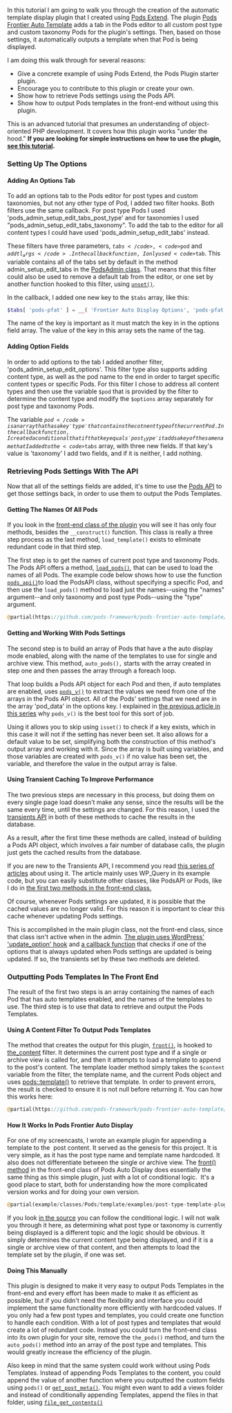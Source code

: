 <script>
{
    "title": "Creating The Automatic Template Plugin",
    "excerpt": "A practical example of using Pods Extend to create a Pods Plugin and information about how to programmatically display Pods Templates in the front-end.",
    "menu_order": "3",
    "author": "josh412",
    "termSlugs": {
        "tutorial_type": [
            "advanced", "using-pods-templates"
        ]
    },
    "customFields": [
        {"key":"_yoast_wpseo_title", "value": "Using The Pods Extend Starter Plugin - Pods Framework"},
        {"key":"_yoast_wpseo_metadesc", "value": "Creating a Pods plugin is a great way to contribute to the Pods project as well as to add functionality to your Pods-powered site."}
    ]
}
</script>

In this tutorial I am going to walk you through the creation of the automatic template display plugin that I created using <a title="Pods Extend starter plugin GitHub repository" href="https://github.com/pods-framework/pods-extend" target="_blank">Pods Extend</a>. The plugin <a title="Plugin GitHub repository" href="https://github.com/pods-framework/pods-frontier-auto-template" target="_blank">Pods Frontier Auto Template</a> adds a tab in the Pods editor to all custom post type and custom taxonomy Pods for the plugin's settings. Then, based on those settings, it automatically outputs a template when that Pod is being displayed.

I am doing this walk through for several reasons:
<ul>
	<li>Give a concrete example of using Pods Extend, the Pods Plugin starter plugin.</li>
	<li>Encourage you to contribute to this plugin or create your own.</li>
	<li>Show how to retrieve Pods settings using the Pods API.</li>
	<li>Show how to output Pods templates in the front-end without using this plugin.</li>
</ul>
This is an advanced tutorial that presumes an understanding of object-oriented PHP development. It covers how this plugin works "under the hood." <strong>If you are looking for simple instructions on how to use the plugin, <a href="http://pods.io/?p=182352" target="_blank">see this tutorial</a>.</strong>
<h3>Setting Up The Options</h3>
<h4>Adding An Options Tab</h4>
To add an options tab to the Pods editor for post types and custom taxonomies, but not any other type of Pod, I added two filter hooks. Both filters use the same callback. For post type Pods I used 'pods_admin_setup_edit_tabs_post_type' and for taxonomies I used "pods_admin_setup_edit_tabs_taxonomy". To add the tab to the editor for all content types I could have used 'pods_admin_setup_edit_tabs' instead.

These filters have three parameters, <code>$tabs</code>, <code>$pod</code> and <code>$addtl_args</code>. In the callback function, I only used <code>$tab</code>. This variable contains all of the tabs set by default in the method admin_setup_edit_tabs in the <a href="https://github.com/pods-framework/pods/blob/2.x/classes/PodsAdmin.php" target="_blank">PodsAdmin class</a>. That means that this filter could also be used to remove a default tab from the editor, or one set by another function hooked to this filter, using <a href="http://us2.php.net/unset" target="_blank"><code>unset()</code></a>.

In the callback, I added one new key to the <code>$tabs</code> array, like this:

```php
$tabs[ 'pods-pfat' ] = __( 'Frontier Auto Display Options', 'pods-pfat' );
```

The name of the key is important as it must match the key in in the options field array. The value of the key in this array sets the name of the tag.

<h4>Adding Option Fields</h4>
In order to add options to the tab I added another filter, 'pods_admin_setup_edit_options'. This filter type also supports adding content type, as well as the pod name to the end in order to target specific content types or specific Pods. For this filter I chose to address all content types and then use the variable <code>$pod</code> that is provided by the filter to determine the content type and modify the <code>$options</code> array separately for post type and taxonomy Pods.

The variable <code>$pod</code> is an array that has a key 'type' that contains the cotnent type of the current Pod. In the callback function, I created a conditional that if that key equals 'post_type' it adds a key of the same name that I added to the <code>$tabs</code> array, with three new fields. If that key's value is 'taxonomy' I add two fields, and if it is neither, I add nothing.

<h3>Retrieving Pods Settings With The API</h3>
Now that all of the settings fields are added, it's time to use the <a title="Pods API" href="http://pods.io/docs/code/pods-api/" target="_blank">Pods API</a> to get those settings back, in order to use them to output the Pods Templates.
<h4>Getting The Names Of All Pods</h4>
If you look in the <a href="https://github.com/pods-framework/pods-frontier-auto-template/blob/master/classes/front-end.php" target="_blank">front-end class of the plugin</a> you will see it has only four methods, besides the <code>__construct()</code> function. This class is really a three step process as the last method, <code>load_template()</code> exists to eliminate redundant code in that third step.

The first step is to get the names of current post type and taxonomy Pods. The Pods API offers a method, <a title="load_pods" href="http://pods.io/docs/code/pods-api/load-pods/" target="_blank"><code>load_pods()</code></a>, that can be used to load the names of all Pods. The example code below shows how to use the function <a href="http://pods.io/docs/code/pods-api/" target="_blank"><code>pods_api()</code></a>to load the PodsAPI class, without specifying a specific Pod, and then use the <code>load_pods()</code> method to load just the names--using the "names" argument--and only taxonomy and post type Pods--using the "type" argument.

```php
@partial(https://github.com/pods-framework/pods-frontier-auto-template/blob/f1c8cbcf579613579c4b8e0a7396d6a08e8e3028/classes/front-end.php#L41-L48)
```

<h4>Getting and Working With Pods Settings</h4>
The second step is to build an array of Pods that have a the auto display mode enabled, along with the name of the templates to use for single and archive view. This method, <code>auto_pods(),</code> starts with the array created in step one and then passes the array through a foreach loop.

That loop builds a Pods API object for each Pod and then, if auto templates are enabled, uses <a href="http://pods.io/docs/code/data-functions/pods-v/" target="_blank"><code>pods_v()</code></a> to extract the values we need from one of the arrays in the Pods API object. All of the Pods' settings that we need are in the array 'pod_data' in the options key. I explained in <a href="http://pods.io/?p=182199" target="_blank">the previous article in this series</a> why <code>pods_v()</code> is the best tool for this sort of job.

Using it allows you to skip using <code>isset()</code> to check if a key exists, which in this case it will not if the setting has never been set. It also allows for a default value to be set, simplifying both the construction of this method's output array and working with it. Since the array is built using variables, and those variables are created with <code>pods_v()</code> if no value has been set, the variable, and therefore the value in the output array is false.
<h4>Using Transient Caching To Improve Performance</h4>
The two previous steps are necessary in this process, but doing them on every single page load doesn't make any sense, since the results will be the same every time, until the settings are changed. For this reason, I used the <a title="WordPress Transients API Documentation" href="http://codex.wordpress.org/Transients_API" target="_blank">transients API</a> in both of these methods to cache the results in the database.

As a result, after the first time these methods are called, instead of building a Pods API object, which involves a fair number of database calls, the plugin just gets the cached results from the database.

If you are new to the Transients API, I recommend you read <a href="http://www.doitwithwp.com/introduction-transients-wordpress/" target="_blank">this series of articles</a> about using it. The article mainly uses WP_Query in its example code, but you can easily substitute other classes, like PodsAPI or Pods, like I do in <a title="Link to relevant source code." href="https://github.com/pods-framework/pods-frontier-auto-template/blob/master/classes/front-end.php#L27-L101" target="_blank">the first two methods in the front-end class.</a>

Of course, whenever Pods settings are updated, it is possible that the cached values are no longer valid. For this reason it is important to clear this cache whenever updating Pods settings.

This is accomplished in the main plugin class, not the front-end class, since that class isn't active when in the admin. <a title="Filter hook in source code." href="https://github.com/pods-framework/pods-frontier-auto-template/blob/3a11a1c5ca876a4ea224879d9cf2f0324eb3f74a/pods-frontier-auto-template.php#L99-L100" target="_blank">The plugin uses WordPress' 'update_option' hook</a> and <a title="Callback function in source code" href="https://github.com/pods-framework/pods-frontier-auto-template/blob/3a11a1c5ca876a4ea224879d9cf2f0324eb3f74a/pods-frontier-auto-template.php#L259-L276" target="_blank">a callback function</a> that checks if one of the options that is always updated when Pods settings are updated is being updated. If so, the transients set by these two methods are deleted.
<h3>Outputting Pods Templates In The Front End</h3>
The result of the first two steps is an array containing the names of each Pod that has auto templates enabled, and the names of the templates to use. The third step is to use that data to retrieve and output the Pods Templates.
<h4>Using A Content Filter To Output Pods Templates</h4>
The method that creates the output for this plugin, <a href="https://github.com/pods-framework/pods-frontier-auto-template/blob/7459093d3fc5ee0f7592299b9085fb6f4450aa1b/classes/front-end.php#L103-185"><code>front()</code></a>, is hooked to <a href="https://codex.wordpress.org/Plugin_API/Filter_Reference/the_content" target="_blank">the_content</a> filter. It determines the current post type and if a single or archive view is called for, and then it attempts to load a template to append to the post's content. The template loader method simply takes the <code>$content</code> variable from the filter, the template name, and the current Pods object and uses <a href="http://pods.io/docs/code/pods/template/" target="_blank">pods::template()</a> to retrieve that template. In order to prevent errors, the result is checked to ensure it is not null before returning it. You can how this works here:

```php
@partial(https://github.com/pods-framework/pods-frontier-auto-template/blob/f1c8cbcf579613579c4b8e0a7396d6a08e8e3028/classes/front-end.php#L198-L226)
```
<h4>How It Works In Pods Frontier Auto Display</h4>
For one of my screencasts, I wrote an example plugin for appending a template to the  post content. It served as the genesis for this project. It is very simple, as it has the post type name and template name hardcoded. It also does not differentiate between the single or archive view. The <a href="https://github.com/pods-framework/pods-frontier-auto-template/blob/7459093d3fc5ee0f7592299b9085fb6f4450aa1b/classes/front-end.php#L103-185">front() method</a> in the front-end class of Pods Auto Display does essentially the same thing as this simple plugin, just with a lot of conditional logic.  It's a good place to start, both for understanding how the more complicated version works and for doing your own version.

```php
@partial(example/classes/Pods/template/examples/post-type-template-plugin.php)
```

If you look <a href="https://github.com/pods-framework/pods-frontier-auto-template/blob/7459093d3fc5ee0f7592299b9085fb6f4450aa1b/classes/front-end.php#L103-185">in the source</a> you can follow the conditional logic. I will not walk you through it here, as determining what post type or taxonomy is currently being displayed is a different topic and the logic should be obvious. It simply determines the current content type being displayed, and if it is a single or archive view of that content, and then attempts to load the template set by the plugin, if one was set.
<h4>Doing This Manually</h4>
This plugin is designed to make it very easy to output Pods Templates in the front-end and every effort has been made to make it as efficient as possible, but if you didn't need the flexibility and interface you could implement the same functionality more efficiently with hardcoded values. If you only had a few post types and templates, you could create one function to handle each condition. With a lot of post types and templates that would create a lot of redundant code. Instead you could turn the front-end class into its own plugin for your site, remove the <code>the_pods()</code> method, and turn the <code>auto_pods()</code> method into an array of the post type and templates. This would greatly increase the efficiency of the plugin.

Also keep in mind that the same system could work without using Pods Templates. Instead of appending Pods Templates to the content, you could append the value of another function where you outputted the custom fields using <code>pods()</code> or <a title="WordPress Codex: get_post_meta" href="https://codex.wordpress.org/Function_Reference/get_post_meta" target="_blank"><code>get_post_meta()</code></a>. You might even want to add a views folder and instead of conditionally appending Templates, append the files in that folder, using <a href="http://us2.php.net/file_get_contents" target="_blank"><code>file_get_contents()</code></a>

